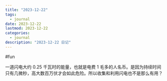 ```yaml
---
title: "2023-12-22"
tags:
  - journal
date: 2023-12-22
lastmod: 2023-12-22
categories:
  - journal
description: "2023-12-22 日记"
---
```


#fun

一道闪电大约 0.25 千瓦时的能量，也就是电费 1 毛多的人名币。是因为持续时间只有几微秒，高大数百万伏才会如此危险。所以收集和利用闪电也不是那么有用？
